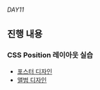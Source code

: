 ###### DAY11

## 진행 내용

### CSS Position 레이아웃 실습

- [포스터 디자인](../DAY11/Poster/)
- [앨범 디자인](../DAY11/Album/)
